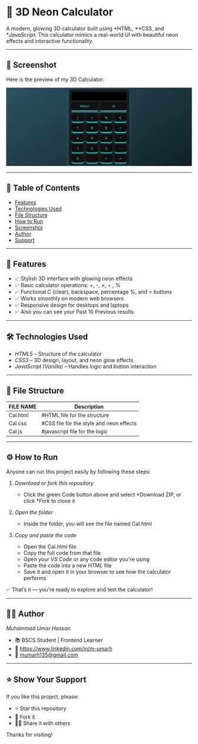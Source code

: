 # 🧮 3D Neon Calculator

A modern, glowing 3D calculator built using *HTML, **CSS, and **JavaScript*. This calculator mimics a real-world UI with beautiful neon effects and interactive functionality.

---

## 📸 Screenshot

Here is the preview of my 3D Calculator:

![3d Calculator Preview](screenshot.png.png)

---

## 📌 Table of Contents

- [Features](#-features)
- [Technologies Used](#-technologies-used)
- [File Structure](#-file-structure)
- [How to Run](#-how-to-run)
- [Screenshot](#-screenshot)
- [Author](#-author)
- [Support](#-Support)
---

## 🚀 Features

- ✅ Stylish 3D interface with glowing neon effects  
- ✅ Basic calculator operations: +, -, ×, ÷ , % 
- ✅ Functional C (clear), backspace, percentage %, and = buttons  
- ✅ Works smoothly on modern web browsers  
- ✅ Responsive design for desktops and laptops
- ✅ Also you can see your Past 10 Previous results

---

## 🛠 Technologies Used

- *HTML5* – Structure of the calculator  
- *CSS3* – 3D design, layout, and neon glow effects  
- *JavaScript (Vanilla)* – Handles logic and button interaction  

---

## 📁 File Structure

|  FILE NAME          | Description                              |
|---------------------|------------------------------------------|
| Cal.html            | #HTML file for the structure             |
| Cal.css             | #CSS file for the style and neon effects |
| Cal.js              | #javascript file for the logic           | 


---


## ⚙ How to Run

Anyone can run this project easily by following these steps:

1. *Download or fork this repository*
   - Click the green Code button above and select *Download ZIP, or click **Fork* to clone it

2. *Open the folder*
   - Inside the folder, you will see the file named Cal.html

3. *Copy and paste the code*
   - Open the Cal.html file
   - Copy the full code from that file
   - Open your *VS Code* or any code editor you're using
   - Paste the code into a new HTML file
   - Save it and open it in your browser to see how the calculator performs

✅ That’s it — you're ready to explore and test the calculator!

---

## 🙋‍♂ Author

*Muhammad Umar Hassan*  
- 📚 BSCS Student | Frontend Learner  
- 🔗 https://www.linkedin.com/in/m-umarh
- 📧 mumarh135@gmail.com

---

## ⭐ Show Your Support

If you like this project, please:

- ⭐ Star this repository  
- 🍴 Fork it  
- 🧑‍💻 Share it with others

Thanks for visiting!








